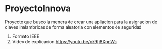 # ProyectoInnova
Proyecto que busco la menera de crear una apliacion para la asignacion de claves inalambricas de forma aleatoria con elementos de seguridad 

1. Formato IEEE
2. Video de explicacion https://youtu.be/o59tj8XpnWo 
